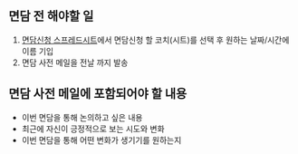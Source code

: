 ## 면담 전 해야할 일
1. [면담신청 스프레드시트](https://docs.google.com/spreadsheets/d/1w9-XfxivG5MIZJPJM-JoVGL_YwBelbX69eza1i7A8_Y/edit?usp=sharing)에서 면담신청 할 코치(시트)를 선택 후 원하는 날짜/시간에 이름 기입
2. 면담 사전 메일을 전날 까지 발송

## 면담 사전 메일에 포함되어야 할 내용
- 이번 면담을 통해 논의하고 싶은 내용
- 최근에 자신이 긍정적으로 보는 시도와 변화
- 이번 면담을 통해 어떤 변화가 생기기를 원하는지

